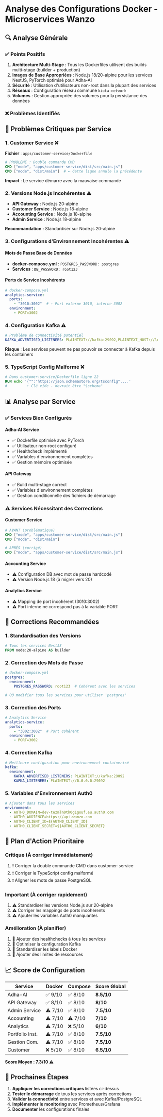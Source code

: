 # Analyse des Configurations Docker - Microservices Wanzo

## 🔍 **Analyse Générale**

### ✅ **Points Positifs**
1. **Architecture Multi-Stage** : Tous les Dockerfiles utilisent des builds multi-stage (builder + production)
2. **Images de Base Appropriées** : Node.js 18/20-alpine pour les services NestJS, PyTorch optimisé pour Adha-AI
3. **Sécurité** : Utilisation d'utilisateurs non-root dans la plupart des services
4. **Réseaux** : Configuration réseau commune `kiota-network`
5. **Volumes** : Gestion appropriée des volumes pour la persistance des données

### ❌ **Problèmes Identifiés**

## 🐛 **Problèmes Critiques par Service**

### 1. **Customer Service** ❌
**Fichier** : `apps/customer-service/Dockerfile`
```dockerfile
# PROBLÈME : Double commande CMD
CMD ["node", "apps/customer-service/dist/src/main.js"]
CMD ["node", "dist/main"]  # ← Cette ligne annule la précédente
```
**Impact** : Le service démarre avec la mauvaise commande

### 2. **Versions Node.js Incohérentes** ⚠️
- **API Gateway** : Node.js 20-alpine
- **Customer Service** : Node.js 18-alpine  
- **Accounting Service** : Node.js 18-alpine
- **Admin Service** : Node.js 18-alpine

**Recommandation** : Standardiser sur Node.js 20-alpine

### 3. **Configurations d'Environnement Incohérentes** ⚠️

#### Mots de Passe Base de Données
- **docker-compose.yml** : `POSTGRES_PASSWORD: postgres`
- **Services** : `DB_PASSWORD: root123`

#### Ports de Service Incohérents
```yaml
# docker-compose.yml
analytics-service:
  ports:
    - "3010:3002"  # ← Port externe 3010, interne 3002
  environment:
    - PORT=3002
```

### 4. **Configuration Kafka** ⚠️
```yaml
# Problème de connectivité potentiel
KAFKA_ADVERTISED_LISTENERS: PLAINTEXT://kafka:29092,PLAINTEXT_HOST://localhost:9092
```
**Risque** : Les services peuvent ne pas pouvoir se connecter à Kafka depuis les containers

### 5. **TypeScript Config Malformé** ❌
```dockerfile
# Dans customer-service/Dockerfile ligne 22
RUN echo '{"":"https://json.schemastore.org/tsconfig",...'
#         ↑ Clé vide - devrait être "$schema"
```

## 📊 **Analyse par Service**

### ✅ **Services Bien Configurés**

#### **Adha-AI Service**
- ✅ Dockerfile optimisé avec PyTorch
- ✅ Utilisateur non-root configuré
- ✅ Healthcheck implémenté
- ✅ Variables d'environnement complètes
- ✅ Gestion mémoire optimisée

#### **API Gateway**  
- ✅ Build multi-stage correct
- ✅ Variables d'environnement complètes
- ✅ Gestion conditionnelle des fichiers de démarrage

### ⚠️ **Services Nécessitant des Corrections**

#### **Customer Service**
```dockerfile
# AVANT (problématique)
CMD ["node", "apps/customer-service/dist/src/main.js"]
CMD ["node", "dist/main"]

# APRÈS (corrigé)
CMD ["node", "apps/customer-service/dist/src/main.js"]
```

#### **Accounting Service**
- ⚠️ Configuration DB avec mot de passe hardcodé
- ⚠️ Version Node.js 18 (à migrer vers 20)

#### **Analytics Service**
- ⚠️ Mapping de port incohérent (3010:3002)
- ⚠️ Port interne ne correspond pas à la variable PORT

## 🔧 **Corrections Recommandées**

### 1. **Standardisation des Versions**
```dockerfile
# Tous les services NestJS
FROM node:20-alpine AS builder
```

### 2. **Correction des Mots de Passe**
```yaml
# docker-compose.yml
postgres:
  environment:
    POSTGRES_PASSWORD: root123  # Cohérent avec les services

# OU modifier tous les services pour utiliser 'postgres'
```

### 3. **Correction des Ports**
```yaml
# Analytics Service
analytics-service:
  ports:
    - "3002:3002"  # Port cohérent
  environment:
    - PORT=3002
```

### 4. **Correction Kafka**
```yaml
# Meilleure configuration pour environnement containerisé
kafka:
  environment:
    KAFKA_ADVERTISED_LISTENERS: PLAINTEXT://kafka:29092
    KAFKA_LISTENERS: PLAINTEXT://0.0.0.0:29092
```

### 5. **Variables d'Environnement Auth0**
```yaml
# Ajouter dans tous les services
environment:
  - AUTH0_DOMAIN=dev-tezmln0tk0g1gouf.eu.auth0.com
  - AUTH0_AUDIENCE=https://api.wanzo.com
  - AUTH0_CLIENT_ID=${AUTH0_CLIENT_ID}
  - AUTH0_CLIENT_SECRET=${AUTH0_CLIENT_SECRET}
```

## 🎯 **Plan d'Action Prioritaire**

### **Critique (À corriger immédiatement)**
1. ❗ Corriger la double commande CMD dans customer-service
2. ❗ Corriger le TypeScript config malformé
3. ❗ Aligner les mots de passe PostgreSQL

### **Important (À corriger rapidement)**
1. ⚠️ Standardiser les versions Node.js sur 20-alpine
2. ⚠️ Corriger les mappings de ports incohérents
3. ⚠️ Ajouter les variables Auth0 manquantes

### **Amélioration (À planifier)**
1. 🔄 Ajouter des healthchecks à tous les services
2. 🔄 Optimiser la configuration Kafka
3. 🔄 Standardiser les labels Docker
4. 🔄 Ajouter des limites de ressources

## 📈 **Score de Configuration**

| Service | Docker | Compose | Score Global |
|---------|--------|---------|--------------|
| Adha-AI | ✅ 9/10 | ✅ 8/10 | **8.5/10** |
| API Gateway | ✅ 8/10 | ✅ 8/10 | **8/10** |
| Admin Service | ⚠️ 7/10 | ✅ 8/10 | **7.5/10** |
| Accounting | ⚠️ 7/10 | ⚠️ 7/10 | **7/10** |
| Analytics | ⚠️ 7/10 | ❌ 5/10 | **6/10** |
| Portfolio Inst. | ⚠️ 7/10 | ✅ 8/10 | **7.5/10** |
| Gestion Com. | ⚠️ 7/10 | ✅ 8/10 | **7.5/10** |
| Customer | ❌ 5/10 | ✅ 8/10 | **6.5/10** |

**Score Moyen : 7.3/10** ⚠️

## 🚀 **Prochaines Étapes**

1. **Appliquer les corrections critiques** listées ci-dessus
2. **Tester le démarrage** de tous les services après corrections
3. **Valider la connectivité** entre services et avec Kafka/PostgreSQL
4. **Implémenter le monitoring** avec Prometheus/Grafana
5. **Documenter** les configurations finales
